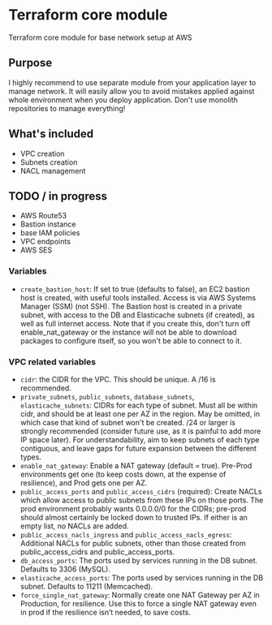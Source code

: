 # Terraform core module
Terraform core module for base network setup at AWS

## Purpose
I highly recommend to use separate module from your application layer to manage network. It will easily allow you to avoid mistakes applied against whole environment when you deploy application. Don't use monolith repositories to manage everything!

## What's included
- VPC creation
- Subnets creation
- NACL management

## TODO / in progress
- AWS Route53
- Bastion instance
- base IAM policies
- VPC endpoints
- AWS SES

### Variables
- `create_bastion_host`: If set to true (defaults to false), an EC2 bastion host is created, with useful tools installed. Access is via AWS Systems Manager (SSM) (not SSH). The Bastion host is created in a private subnet, with access to the DB and Elasticache subnets (if created), as well as full internet access. Note that if you create this, don't turn off enable_nat_gateway or the instance will not be able to download packages to configure itself, so you won't be able to connect to it.

### VPC related variables
- `cidr`: the CIDR for the VPC. This should be unique. A /16 is recommended.
- `private_subnets`, `public_subnets`, `database_subnets`, `elasticache_subnets`: CIDRs for each type of subnet. Must all be within cidr, and should be at least one per AZ in the region. May be omitted, in which case that kind of subnet won't be created. /24 or larger is strongly recommended (consider future use, as it is painful to add more IP space later). For understandability, aim to keep subnets of each type contiguous, and leave gaps for future expansion between the different types.
- `enable_nat_gateway`: Enable a NAT gateway (default = true). Pre-Prod environments get one (to keep costs down, at the expense of resilience), and Prod gets one per AZ.
- `public_access_ports` and `public_access_cidrs` (required): Create NACLs which allow access to public subnets from these IPs on those ports. The prod environment probably wants 0.0.0.0/0 for the CIDRs; pre-prod should almost certainly be locked down to trusted IPs. If either is an empty list, no NACLs are added.
- `public_access_nacls_ingress` and `public_access_nacls_egress`: Additional NACLs for public subnets, other than those created from public_access_cidrs and public_access_ports.
- `db_access_ports`: The ports used by services running in the DB subnet. Defaults to 3306 (MySQL).
- `elasticache_access_ports`: The ports used by services running in the DB subnet. Defaults to 11211 (Memcached).
- `force_single_nat_gateway`: Normally create one NAT Gateway per AZ in Production, for resilience. Use this to force a single NAT gateway even in prod if the resilience isn’t needed, to save costs.
